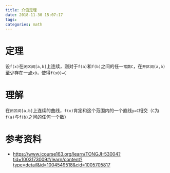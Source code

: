 ```yaml
---
title: 介值定理
date: 2018-11-30 15:07:17
tags:
categories: math
---
```


# 定理

设`f(x)`在`闭区间[a,b]`上连续，则对于`f(a)`和`f(b)`之间的任一`常数C`，在`开区间(a,b)`至少存在一点`x0`，使得`f(x0)=C`

# 理解

在`闭区间[a,b]`上连续的曲线，`f(x)`肯定和这个范围内的一个直线`y=C`相交（`C`为`f(a)`与`f(b)`之间的任何一个数）



# 参考资料

- https://www.icourse163.org/learn/TONGJI-53004?tid=1003173009#/learn/content?type=detail&id=1004549518&cid=1005705817